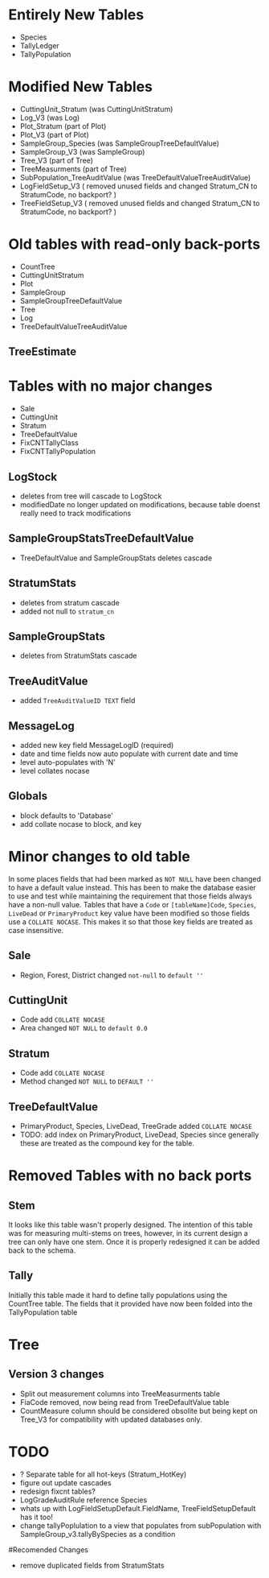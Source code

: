 # Entirely New Tables 
 - Species
 - TallyLedger
 - TallyPopulation
 
# Modified New Tables
 - CuttingUnit_Stratum (was CuttingUnitStratum)
 - Log_V3 (was Log)
 - Plot_Stratum (part of Plot)
 - Plot_V3 (part of Plot)
 - SampleGroup_Species (was SampleGroupTreeDefaultValue)
 - SampleGroup_V3 (was SampleGroup)
 - Tree_V3 (part of Tree)
 - TreeMeasurments (part of Tree) 
 - SubPopulation_TreeAuditValue (was TreeDefaultValueTreeAuditValue)
 - LogFieldSetup_V3 ( removed unused fields and changed Stratum_CN to StratumCode, no backport? )
 - TreeFieldSetup_V3 ( removed unused fields and changed Stratum_CN to StratumCode, no backport? )

# Old tables with read-only back-ports
 - CountTree
 - CuttingUnitStratum
 - Plot
 - SampleGroup
 - SampleGroupTreeDefaultValue
 - Tree
 - Log
 - TreeDefaultValueTreeAuditValue

## TreeEstimate

# Tables with no major changes
 - Sale
 - CuttingUnit
 - Stratum 
 - TreeDefaultValue 
 - FixCNTTallyClass
 - FixCNTTallyPopulation

## LogStock
 - deletes from tree will cascade to LogStock
 - modifiedDate no longer updated on modifications, because table doenst really need to track modifications

## SampleGroupStatsTreeDefaultValue
 - TreeDefaultValue and SampleGroupStats deletes cascade

## StratumStats
 - deletes from stratum cascade 
 - added not null to `stratum_cn` 

## SampleGroupStats 
 - deletes from StratumStats cascade

## TreeAuditValue 
 - added `TreeAuditValueID TEXT` field

## MessageLog
 - added new key field MessageLogID (required)
 - date and time fields now auto populate with current date and time
 - level auto-populates with 'N'
 - level collates nocase

## Globals
 - block defaults to 'Database'
 - add collate nocase to block, and key


# Minor changes to old table
In some places fields that had been marked as `NOT NULL` have been changed to have a default value instead. This has been to make the database easier to use and test while maintaining the requirement that those fields always have a non-null value. 
Tables that have a `Code` or `[tableName]Code`, `Species`, `LiveDead` or `PrimaryProduct` key value have been modified so those fields use a `COLLATE NOCASE`. This makes it so that those key fields are treated as case insensitive. 

## Sale
 - Region, Forest, District changed `not-null` to `default ''`
 
## CuttingUnit
 - Code add `COLLATE NOCASE`
 - Area changed `NOT NULL` to `default 0.0`
 
## Stratum 
 - Code add `COLLATE NOCASE` 
 - Method changed `NOT NULL` to `DEFAULT ''`
 
## TreeDefaultValue 
 - PrimaryProduct, Species, LiveDead, TreeGrade added `COLLATE NOCASE`
 - TODO: add index on PrimaryProduct, LiveDead, Species since generally these are treated as the compound key for the table. 

# Removed Tables with no back ports
## Stem
It looks like this table wasn't properly designed. The intention of this table was for measuring multi-stems on trees, however, in its current design a tree can only have one stem. Once it is properly redesigned it can be added back to the schema.   

## Tally 
Initially this table made it hard to define tally populations using the CountTree table. The fields that it provided have now been folded into the TallyPopulation table



# Tree 

## Version 3 changes
 - Split out measurement columns into TreeMeasurments table 
 - FiaCode removed, now being read from TreeDefaultValue table
 - CountMeasure column should be considered obsolite but being kept on Tree_V3 for compatibility with updated databases only. 

# TODO 
- ? Separate table for all hot-keys (Stratum_HotKey) 
- figure out update cascades 
- redesign fixcnt tables?
- LogGradeAuditRule reference Species
- whats up with LogFieldSetupDefault.FieldName, TreeFieldSetupDefault has it too!
- change tallyPoplulation to a view that populates from subPopulation with SampleGroup_v3.tallyBySpecies as a condition

#Recomended Changes
 - remove duplicated fields from StratumStats
